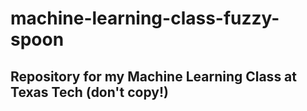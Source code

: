 # machine-learning-class-fuzzy-spoon
## Repository for my Machine Learning Class at Texas Tech (don't copy!)
